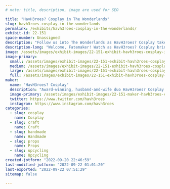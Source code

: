 ```yaml
---
# note: title, description, image are used for SEO

title: "HavH3roes? Cosplay in The Wonderlands"
slug: havh3roes-cosplay-in-the-wonderlands
permalink: /exhibits/havh3roes-cosplay-in-the-wonderlands/
exhibit-id: 22-151
space-number: Unassigned
description: "Follow us into The Wonderlands as HavH3roes? Cosplay takes on our biggest builds yet!"
description-long: "Welcome, Fatemaker! Watch as HavH3roes? Cosplay brings to life two beloved characters from Tiny Tina&#039;s Wonderlands: Dragon Lord and Queen Butt Stallion! We will also be showcasing some pieces from our award-winning Borderlands cosplays. "
image: /assets/images/exhibit-images/22-151-exhibit-havh3roes-cosplay-in-the-wonderlands-20220612-182957-large.jpg
image-primary: 
  small: /assets/images/exhibit-images/22-151-exhibit-havh3roes-cosplay-in-the-wonderlands-20220612-182957-small.jpg
  medium: /assets/images/exhibit-images/22-151-exhibit-havh3roes-cosplay-in-the-wonderlands-20220612-182957-medium.jpg
  large: /assets/images/exhibit-images/22-151-exhibit-havh3roes-cosplay-in-the-wonderlands-20220612-182957-large.jpg
  full: /assets/images/exhibit-images/22-151-exhibit-havh3roes-cosplay-in-the-wonderlands-20220612-182957-full.jpg
maker: 
  name: "HavH3roes? Cosplay"
  description: "Award-winning, husband-and-wife duo HavH3roes? Cosplay creates semi-to-fully handmade costumes and props. Although collectively cosplaying since 2013, we have been cosplaying and competing at conventions since 2019. We specialize in stylized/painted cosplays (from head to toe) and look to upcycle materials as much as possible. Our mediums span the realms of sewing, 3D modeling/printing, foamsmithing and everything in-between. We are constantly looking for new challenges and skills to push our boundaries and imaginations!"
  image-primary: /assets/images/exhibit-images/22-151-maker-havh3roes-cosplay-in-the-wonderlands-megacon-2022-contestants-05-21-22-093-medium.jpg
  twitter: https://www.twitter.com/havh3roes
  instagram: https://www.instagram.com/havh3roes
categories: 
  - slug: cosplay
    name: Cosplay
  - slug: craft
    name: Craft
  - slug: handmade
    name: Handmade
  - slug: props
    name: Props
  - slug: upcycling
    name: Upcycling
created-jotform: "2022-09-20 22:46:59"
last-modified-jotform: "2022-09-22 01:01:20"
last-exported: "2022-09-22 07:51:29"
sitemap: false

---
```

